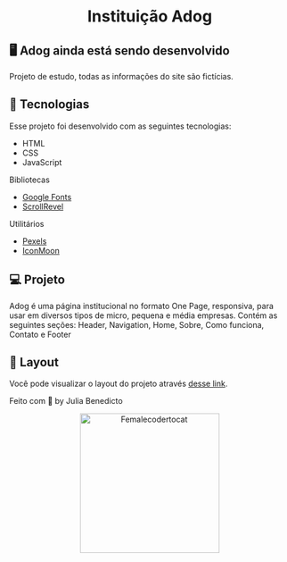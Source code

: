 <h1 align="center">Instituição Adog </h1>

## 🖥️ Adog ainda está sendo desenvolvido
Projeto de estudo, todas as informações do site são fictícias.

## 🚀 Tecnologias

Esse projeto foi desenvolvido com as seguintes tecnologias:

- HTML
- CSS
- JavaScript

Bibliotecas

- [Google Fonts](https://fonts.google.com/)
- [ScrollRevel](https://scrollrevealjs.org)

Utilitários

- [Pexels](https://www.pexels.com/pt-br/)
- [IconMoon](https://icomoon.io/app/#/select)

## 💻 Projeto

Adog é uma página institucional no formato One Page, responsiva, para usar em diversos tipos de micro, pequena e média empresas. Contém as seguintes seções: Header, Navigation, Home, Sobre, Como funciona, Contato e Footer

## 🔖 Layout

Você pode visualizar o layout do projeto através [desse link](https://juliabb.github.io/adog/). 

Feito com :purple_heart: by Julia Benedicto <br>
<p align="center"><a href="https://myoctocat.com/" target="_blank"> <img src="https://github.com/juliabb/juliabb/blob/main/my-octocat-1632426748808.png?raw=true" alt="Femalecodertocat" width="250" height="250"></a></p>

